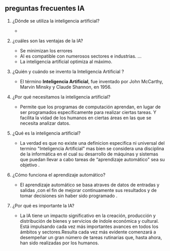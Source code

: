 ## preguntas frecuentes IA


1. ¿Dónde se utiliza la inteligencia artificial?
  
   - 

2. ¿cuáles son las ventajas de la IA?
   - Se minimizan los errores
   - AI es compatible con numerosos sectores e industrias. ...
   - La inteligencia artificial optimiza al máximo.

3. ¿Quién y cuándo se invento la Inteligencia Artificial ?
 
   -  El término **Inteligencia Artificial**, fue inventado por John McCarthy, Marvin Minsky y Claude Shannon, en 1956.  

4. ¿Por qué necesitamos la inteligencia artificial?

   - Permite que los programas de computación aprendan, en lugar de ser programados específicamente para realizar ciertas tareas. Y  facilita la vidad de los humanos  en ciertas áreas en las que se necesita  analizar datos.

5. ¿Qué es la inteligencia artificial?

   - La verdad es que no existe una definicion especifica  ni universal del termino "Inteligencia Artificial" mas bien se considera una  disciplina de la informática en el cual su  desarrollo de máquinas y sistemas que puedan llevar a cabo tareas de  “aprendizaje automático" sea su objetivo .

6. ¿Cómo funciona el aprendizaje automático?

   - El aprendizaje automático se basa atraves de  datos de entradas y salidas ,con el fin de mejorar continuamente sus resultados y de tomar decisiones sin haber sido programado .

7. ¿Por qué es importante la IA?

    - La IA tiene un impacto significativo en la creación, producción y distribución de bienes y servicios de índole económica y cultural. Está impulsando cada vez más importantes avances en todos los ámbitos y sectores.Resulta cada vez más evidente  comenzará a desempeñar un gran número de tareas rutinarias que, hasta ahora, han sido realizadas por los humanos.

